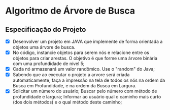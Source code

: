 # Algoritmo de Árvore de Busca

## Especificação do Projeto
- [x] Desenvolver um projeto em JAVA que implemente de forma orientada a objetos uma árvore de busca.
- [x] No código, instancie objetos para serem nós e relacione entre os objetos para criar arestas. O objetivo é que forme uma árvore binária com uma profundidade de nível 5;
- [x] Cada nó armazenará um valor randômico. Use o "random" do Java;
- [x] Sabendo que ao executar o projeto a arvore será criada automaticamente, faça a impressão na tela de todos os nós na ordem da Busca em Profundidade, e na ordem da Busca em Largura.
- [x] Solicitar um número do usuário; Buscar pelo número com método de profundidade e largura; Informar ao usuário qual o caminho mais curto (dos dois métodos) e o qual método deste caminho;
